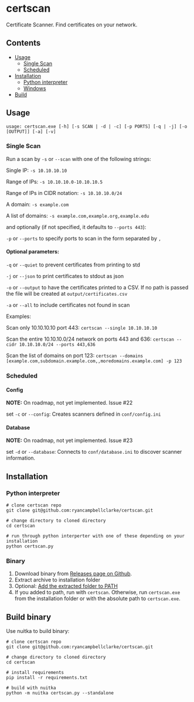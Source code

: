 # certscan

Certificate Scanner. Find certificates on your network.

## Contents

* [Usage](#usage)
  * [Single Scan](#single-scan)
  * [Scheduled](#scheduled)
* [Installation](#Installation)
  * [Python interpreter](#python-interpreter)
  * [Windows](#windows)
* [Build](#build)

## Usage

`usage: certscan.exe [-h] [-s SCAN | -d | -c] [-p PORTS] [-q | -j] [-o [OUTPUT]] [-a] [-v]`

### Single Scan

Run a scan by `-s` or `--scan` with one of the following strings:

Single IP: `-s 10.10.10.10`

Range of IPs: `-s 10.10.10.0-10.10.10.5`

Range of IPs in CIDR notation: `-s 10.10.10.0/24`

A domain: `-s example.com` 

A list of domains: `-s example.com,example.org,example.edu`

and optionally (if not specified, it defaults to `--ports 443`):

`-p` or `--ports` to specify ports to scan in the form separated by `,`

#### Optional parameters:

`-q` or `--quiet` to prevent certificates from printing to std

`-j` or `--json` to print certificates to stdout as json

`-o` or `--output` to have the certificates printed to a CSV. If no path is
passed the file will be created at `output/certificates.csv`

`-a` or `--all` to include certificates not found in scan

Examples:

Scan only 10.10.10.10 port 443: `certscan --single 10.10.10.10`

Scan the entire 10.10.10.0/24 network on ports 443 and
636: `certscan --cidr 10.10.10.0/24 --ports 443,636`

Scan the list of domains on port
123: `certscan --domains [example.com,subdomain.example.com,,moredomains.example.com] -p 123`

### Scheduled

#### Config

**NOTE:** On roadmap, not yet implemented. Issue #22

set `-c` or `--config`: Creates scanners defined in `conf/config.ini`

#### Database

**NOTE:** On roadmap, not yet implemented. Issue #23

set `-d` or `--database`: Connects to `conf/database.ini` to discover scanner
information.

## Installation

### Python interpreter

```
# clone certscan repo
git clone git@github.com:ryancampbellclarke/certscan.git

# change directory to cloned directory
cd certscan

# run through python interperter with one of these depending on your installation
python certscan.py
```

### Binary
1. Download binary from [Releases page on Github](https://github.com/ryancampbellclarke/certscan/releases).
2. Extract archive to installation folder
3. Optional: [Add the extracted folder to PATH](https://www.architectryan.com/2018/03/17/add-to-the-path-on-windows-10/)
4. If you added to path, run with `certscan`. Otherwise, run `certscan.exe` from the installation folder or with the absolute path to `certscan.exe`.

## Build binary

Use nuitka to build binary:

```
# clone certscan repo
git clone git@github.com:ryancampbellclarke/certscan.git

# change directory to cloned directory
cd certscan

# install requirements
pip install -r requirements.txt

# build with nuitka
python -m nuitka certscan.py --standalone
```
